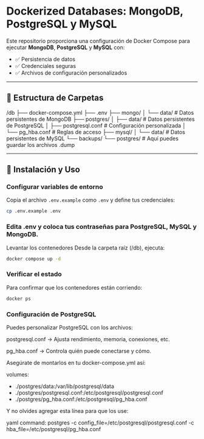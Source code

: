 # Dockerized Databases: MongoDB, PostgreSQL y MySQL

Este repositorio proporciona una configuración de Docker Compose para ejecutar **MongoDB**, **PostgreSQL** y **MySQL** con:

- ✅ Persistencia de datos
- ✅ Credenciales seguras
- ✅ Archivos de configuración personalizados

---

## 📁 Estructura de Carpetas

/db
├── docker-compose.yml
├── .env
├── mongo/
│ └── data/ # Datos persistentes de MongoDB
├── postgres/
│ ├── data/ # Datos persistentes de PostgreSQL
│ ├── postgresql.conf # Configuración personalizada
│ └── pg_hba.conf # Reglas de acceso
├── mysql/
│ └── data/ # Datos persistentes de MySQL
└── backups/
└── postgres/ # Aquí puedes guardar los archivos .dump


---

## 🚀 Instalación y Uso

### Configurar variables de entorno

Copia el archivo `.env.example` como `.env` y define tus credenciales:

```bash
cp .env.example .env 
```

### Edita .env y coloca tus contraseñas para PostgreSQL, MySQL y MongoDB.

Levantar los contenedores
Desde la carpeta raíz (/db), ejecuta:

```bash
docker compose up -d
```

### Verificar el estado
Para confirmar que los contenedores están corriendo:

```bash
docker ps
```

### Configuración de PostgreSQL
Puedes personalizar PostgreSQL con los archivos:

postgresql.conf → Ajusta rendimiento, memoria, conexiones, etc.

pg_hba.conf → Controla quién puede conectarse y cómo.

Asegúrate de montarlos en tu docker-compose.yml así:

volumes:
- ./postgres/data:/var/lib/postgresql/data
- ./postgres/postgresql.conf:/etc/postgresql/postgresql.conf
- ./postgres/pg_hba.conf:/etc/postgresql/pg_hba.conf

Y no olvides agregar esta línea para que los use:

yaml
command: postgres -c config_file=/etc/postgresql/postgresql.conf -c hba_file=/etc/postgresql/pg_hba.conf
